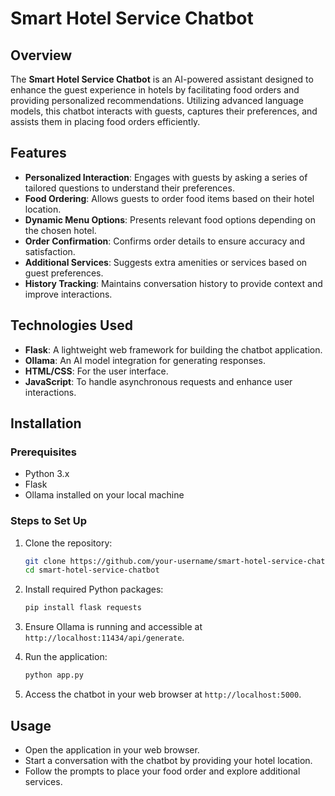 # Smart Hotel Service Chatbot

## Overview

The **Smart Hotel Service Chatbot** is an AI-powered assistant designed to enhance the guest experience in hotels by facilitating food orders and providing personalized recommendations. Utilizing advanced language models, this chatbot interacts with guests, captures their preferences, and assists them in placing food orders efficiently.

## Features

- **Personalized Interaction**: Engages with guests by asking a series of tailored questions to understand their preferences.
- **Food Ordering**: Allows guests to order food items based on their hotel location.
- **Dynamic Menu Options**: Presents relevant food options depending on the chosen hotel.
- **Order Confirmation**: Confirms order details to ensure accuracy and satisfaction.
- **Additional Services**: Suggests extra amenities or services based on guest preferences.
- **History Tracking**: Maintains conversation history to provide context and improve interactions.

## Technologies Used

- **Flask**: A lightweight web framework for building the chatbot application.
- **Ollama**: An AI model integration for generating responses.
- **HTML/CSS**: For the user interface.
- **JavaScript**: To handle asynchronous requests and enhance user interactions.

## Installation

### Prerequisites

- Python 3.x
- Flask
- Ollama installed on your local machine

### Steps to Set Up

1. Clone the repository:
   ```bash
   git clone https://github.com/your-username/smart-hotel-service-chatbot.git
   cd smart-hotel-service-chatbot
   ```

2. Install required Python packages:
   ```bash
   pip install flask requests
   ```

3. Ensure Ollama is running and accessible at `http://localhost:11434/api/generate`.

4. Run the application:
   ```bash
   python app.py
   ```

5. Access the chatbot in your web browser at `http://localhost:5000`.

## Usage

- Open the application in your web browser.
- Start a conversation with the chatbot by providing your hotel location.
- Follow the prompts to place your food order and explore additional services.




